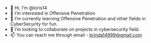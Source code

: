 - 👋 Hi, I’m @loris14
- 👀 I’m interested in Offensive Penetration 
- 🌱 I’m currently learning Offensive Penetration and other fields in CyberSecurity for fun.
- 💞️ I’m looking to collaborate on projects in cybersecurity field.
- 📫 You can reach me through email - brinda14999@gmail.com

<!---
loris14/loris14 is a ✨ special ✨ repository because its `README.md` (this file) appears on your GitHub profile.
You can click the Preview link to take a look at your changes.
--->
